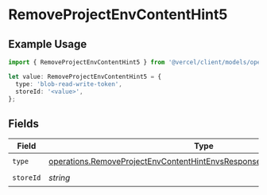# RemoveProjectEnvContentHint5

## Example Usage

```typescript
import { RemoveProjectEnvContentHint5 } from '@vercel/client/models/operations';

let value: RemoveProjectEnvContentHint5 = {
  type: 'blob-read-write-token',
  storeId: '<value>',
};
```

## Fields

| Field     | Type                                                                                                                                                                 | Required           | Description |
| --------- | -------------------------------------------------------------------------------------------------------------------------------------------------------------------- | ------------------ | ----------- |
| `type`    | [operations.RemoveProjectEnvContentHintEnvsResponse200ApplicationJSONType](../../models/operations/removeprojectenvcontenthintenvsresponse200applicationjsontype.md) | :heavy_check_mark: | N/A         |
| `storeId` | _string_                                                                                                                                                             | :heavy_check_mark: | N/A         |

